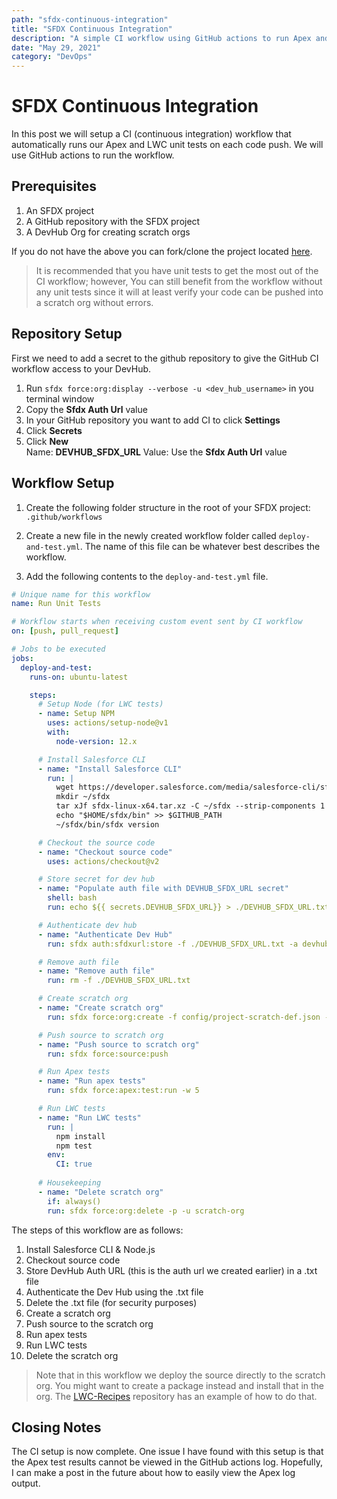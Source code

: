 ```yaml
---
path: "sfdx-continuous-integration"
title: "SFDX Continuous Integration"
description: "A simple CI workflow using GitHub actions to run Apex and LWC tests"
date: "May 29, 2021"
category: "DevOps"
---
```


# SFDX Continuous Integration

In this post we will setup a CI (continuous integration) workflow that automatically runs our Apex and LWC unit tests on each code push. We will use GitHub actions to run the workflow.

## Prerequisites

1. An SFDX project
2. A GitHub repository with the SFDX project
3. A DevHub Org for creating scratch orgs

If you do not have the above you can fork/clone the project located [here](https://github.com/edodso2/blog/tree/master/apex-auraenabled-unit-tests).

> It is recommended that you have unit tests to get the most out of the CI workflow; however, You can still benefit from the workflow without any unit tests since it will at least verify your code can be pushed into a scratch org without errors.

## Repository Setup

First we need to add a secret to the github repository to give the GitHub CI workflow access to your DevHub.

1. Run `sfdx force:org:display --verbose -u <dev_hub_username>` in you terminal window
2. Copy the **Sfdx Auth Url** value
3. In your GitHub repository you want to add CI to click **Settings** 
4. Click **Secrets**
5. Click **New**<br>
    Name: **DEVHUB_SFDX_URL**
    Value: Use the **Sfdx Auth Url** value

## Workflow Setup

1. Create the following folder structure in the root of your SFDX project: `.github/workflows`

2. Create a new file in the newly created workflow folder called `deploy-and-test.yml`. The name of this file can be whatever best describes the workflow.

3. Add the following contents to the `deploy-and-test.yml` file.

```yaml
# Unique name for this workflow
name: Run Unit Tests

# Workflow starts when receiving custom event sent by CI workflow
on: [push, pull_request]

# Jobs to be executed
jobs:
  deploy-and-test:
    runs-on: ubuntu-latest

    steps:
      # Setup Node (for LWC tests)
      - name: Setup NPM
        uses: actions/setup-node@v1
        with:
          node-version: 12.x

      # Install Salesforce CLI
      - name: "Install Salesforce CLI"
        run: |
          wget https://developer.salesforce.com/media/salesforce-cli/sfdx/channels/stable/sfdx-linux-x64.tar.xz
          mkdir ~/sfdx
          tar xJf sfdx-linux-x64.tar.xz -C ~/sfdx --strip-components 1
          echo "$HOME/sfdx/bin" >> $GITHUB_PATH
          ~/sfdx/bin/sfdx version

      # Checkout the source code
      - name: "Checkout source code"
        uses: actions/checkout@v2

      # Store secret for dev hub
      - name: "Populate auth file with DEVHUB_SFDX_URL secret"
        shell: bash
        run: echo ${{ secrets.DEVHUB_SFDX_URL}} > ./DEVHUB_SFDX_URL.txt

      # Authenticate dev hub
      - name: "Authenticate Dev Hub"
        run: sfdx auth:sfdxurl:store -f ./DEVHUB_SFDX_URL.txt -a devhub -d

      # Remove auth file
      - name: "Remove auth file"
        run: rm -f ./DEVHUB_SFDX_URL.txt

      # Create scratch org
      - name: "Create scratch org"
        run: sfdx force:org:create -f config/project-scratch-def.json -a scratch-org -s -d 1

      # Push source to scratch org
      - name: "Push source to scratch org"
        run: sfdx force:source:push

      # Run Apex tests
      - name: "Run apex tests"
        run: sfdx force:apex:test:run -w 5

      # Run LWC tests
      - name: "Run LWC tests"
        run: |
          npm install
          npm test
        env:
          CI: true
      
      # Housekeeping
      - name: "Delete scratch org"
        if: always()
        run: sfdx force:org:delete -p -u scratch-org

```

The steps of this workflow are as follows:

1. Install Salesforce CLI & Node.js
2. Checkout source code
3. Store DevHub Auth URL (this is the auth url we created earlier) in a .txt file
4. Authenticate the Dev Hub using the .txt file
5. Delete the .txt file (for security purposes)
6. Create a scratch org
7. Push source to the scratch org
8. Run apex tests
9. Run LWC tests
9. Delete the scratch org

> Note that in this workflow we deploy the source directly to the scratch org. You might want to create a package instead and install that in the org. The [LWC-Recipes](https://github.com/trailheadapps/lwc-recipes/tree/main/.github/workflows) repository has an example of how to do that.

## Closing Notes

The CI setup is now complete. One issue I have found with this setup is that the Apex test results cannot be viewed in the GitHub actions log. Hopefully, I can make a post in the future about how to easily view the Apex log output.
